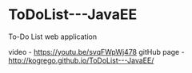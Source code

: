 # ToDoList---JavaEE
To-Do List web application

video - https://youtu.be/svqFWpWj478
gitHub page - http://kogrego.github.io/ToDoList---JavaEE/

